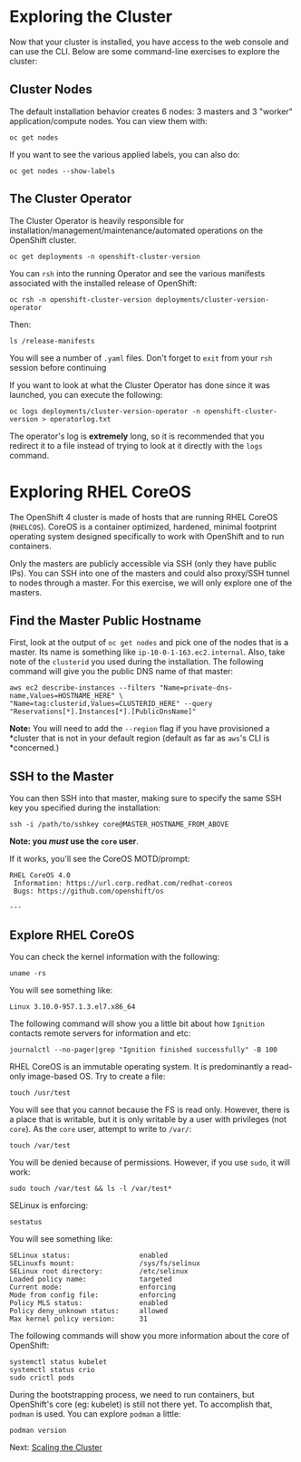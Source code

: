 # Exploring the Cluster

Now that your cluster is installed, you have access to the web console and
can use the CLI. Below are some command-line exercises to explore the
cluster:

## Cluster Nodes

The default installation behavior creates 6 nodes: 3 masters and 3 "worker"
application/compute nodes. You can view them with:

    oc get nodes

If you want to see the various applied labels, you can also do:

    oc get nodes --show-labels

## The Cluster Operator
The Cluster Operator is heavily responsible for
installation/management/maintenance/automated operations on the OpenShift
cluster.

    oc get deployments -n openshift-cluster-version

You can `rsh` into the running Operator and see the various manifests
associated with the installed release of OpenShift:

    oc rsh -n openshift-cluster-version deployments/cluster-version-operator

Then:

    ls /release-manifests

You will see a number of `.yaml` files. Don't forget to `exit` from your
`rsh` session before continuing

If you want to look at what the Cluster Operator has done since it was
launched, you can execute the following:

    oc logs deployments/cluster-version-operator -n openshift-cluster-version > operatorlog.txt

The operator's log is **extremely** long, so it is recommended that you redirect it to a file instead of trying to look at it directly with the `logs` command.

# Exploring RHEL CoreOS
The OpenShift 4 cluster is made of hosts that are running RHEL CoreOS
(`RHELCOS`). CoreOS is a container optimized, hardened, minimal footprint
operating system designed specifically to work with OpenShift and to run
containers.

Only the masters are publicly accessible via SSH (only they have public IPs).
You can SSH into one of the masters and could also proxy/SSH tunnel to nodes
through a master. For this exercise, we will only explore one of the masters.

## Find the Master Public Hostname
First, look at the output of `oc get nodes` and pick one of the nodes that is
a master. Its name is something like `ip-10-0-1-163.ec2.internal`. Also, take
note of the `clusterid` you used during the installation. The following
command will give you the public DNS name of that master:

    aws ec2 describe-instances --filters "Name=private-dns-name,Values=HOSTNAME_HERE" \
    "Name=tag:clusterid,Values=CLUSTERID_HERE" --query "Reservations[*].Instances[*].[PublicDnsName]"

**Note:** You will need to add the `--region` flag if you have provisioned a
*cluster that is not in your default region (default as far as `aws`'s CLI is
*concerned.)

## SSH to the Master
You can then SSH into that master, making sure to specify the same SSH key
you specified during the installation:

    ssh -i /path/to/sshkey core@MASTER_HOSTNAME_FROM_ABOVE

**Note: you *must* use the `core` user**.

If it works, you'll see the CoreOS MOTD/prompt:

    RHEL CoreOS 4.0
     Information: https://url.corp.redhat.com/redhat-coreos
     Bugs: https://github.com/openshift/os

    ---

## Explore RHEL CoreOS
You can check the kernel information with the following:

    uname -rs

You will see something like:

    Linux 3.10.0-957.1.3.el7.x86_64

The following command will show you a little bit about how `Ignition`
contacts remote servers for information and etc:

    journalctl --no-pager|grep "Ignition finished successfully" -B 100

RHEL CoreOS is an immutable operating system. It is predominantly a
read-only image-based OS. Try to create a file:

    touch /usr/test

You will see that you cannot because the FS is read only. However, there is a
place that is writable, but it is only writable by a user with privileges
(not `core`). As the `core` user, attempt to write to `/var/`:

    touch /var/test

You will be denied because of permissions. However, if you use `sudo`, it
will work:

    sudo touch /var/test && ls -l /var/test*

SELinux is enforcing:

    sestatus

You will see something like:

    SELinux status:                 enabled
    SELinuxfs mount:                /sys/fs/selinux
    SELinux root directory:         /etc/selinux
    Loaded policy name:             targeted
    Current mode:                   enforcing
    Mode from config file:          enforcing
    Policy MLS status:              enabled
    Policy deny_unknown status:     allowed
    Max kernel policy version:      31

The following commands will show you more information about the core of
OpenShift:

    systemctl status kubelet
    systemctl status crio
    sudo crictl pods

During the bootstrapping process, we need to run containers, but OpenShift's
core (eg: kubelet) is still not there yet. To accomplish that, `podman` is
used. You can explore `podman` a little:

    podman version

Next: [Scaling the Cluster](04-scaling-cluster.md)
